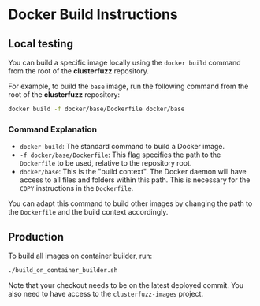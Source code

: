 # Docker Build Instructions

## Local testing

You can build a specific image locally using the `docker build` command from the root of the **clusterfuzz** repository.

For example, to build the `base` image, run the following command from the root of the **clusterfuzz** repository:

```bash
docker build -f docker/base/Dockerfile docker/base
```

### Command Explanation

*   `docker build`: The standard command to build a Docker image.
*   `-f docker/base/Dockerfile`: This flag specifies the path to the `Dockerfile` to be used, relative to the repository root.
*   `docker/base`: This is the "build context". The Docker daemon will have access to all files and folders within this path. This is necessary for the `COPY` instructions in the `Dockerfile`.

You can adapt this command to build other images by changing the path to the `Dockerfile` and the build context accordingly.

## Production

To build all images on container builder, run:

```bash
./build_on_container_builder.sh
```

Note that your checkout needs to be on the latest deployed commit.
You also need to have access to the `clusterfuzz-images` project.